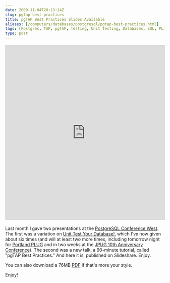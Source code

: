 ```yaml
--- 
date: 2009-11-04T20:13:14Z
slug: pgtap-best-practices
title: pgTAP Best Practices Slides Available
aliases: [/computers/databases/postgresql/pgtap-best-practices.html]
tags: [Postgres, TAP, pgTAP, Testing, Unit Testing, Databases, SQL, PL/pgSQL]
type: post
---
```


<iframe src="https://www.slideshare.net/slideshow/embed_code/key/LnjoP1V9sD7az6"
      width="676" height="551" frameborder="0" marginwidth="0" marginheight="0" scrolling="no"
      style="border:1px solid #CCC; border-width:1px; margin-bottom:5px; max-width: 100%;"
      allowfullscreen>
</iframe>

Last month I gave two presentations at the [PostgreSQL Conference West]. The
first was a variation on [Unit Test Your Database!], which I've now given about
six times (and will at least two more times, including tomorrow night for
[Portland PLUG] and in two weeks at the [JPUG 10th Anniversary Conference]). The
second was a new talk, a 90-minute tutorial, called “pgTAP Best Practices.” And
here it is, published on Slideshare. Enjoy.

You can also download a 76MB [PDF] if that's more your style.

Enjoy!

  [PostgreSQL Conference West]: http://www.postgresqlconference.org/2009/west/
    "West 2009, Seattle! | PostgreSQL Conference"
  [Unit Test Your Database!]: /computers/databases/postgresql/unit-test-your-database.html
    "Just a Theory: “Unit Test Your Database!”"
  [Portland PLUG]: http://www.pdxlinux.org/ "Portland Linux/Unix User Group"
  [JPUG 10th Anniversary Conference]: http://www.postgresql.jp/events/pgcon09j/e/
  [PDF]: https://www.kineticode.com/docs/pgtap_best_practices.pdf
    "pgTAP Best Practices"
